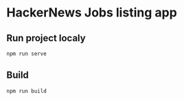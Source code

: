 # HackerNews Jobs listing app

## Run project localy

```bash
npm run serve
```

## Build

```bash
npm run build
```
